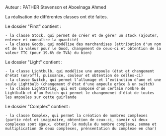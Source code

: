 Auteur : PATHER Stevenson et Aboelnaga Ahmed

La réalisation de différentes classes ont été faites. 

Le dossier "First" contient :

	- la classe Stock, qui permet de créer et de gérer un stock (ajouter, enlever et connaître la quantité)
	- la classe Goods, qui modélise des marchandises (attribution d'un nom et de la valeur pour le Good, changement de ceux-ci et obtention de la valeur TTC (pour 19.6% de TVA) du bien)
	
Le dossier "Light" contient :

	- la classe Lightbulb, qui modélise une ampoule (état et changement d'état (on/off), puissance, couleur et obtention de celles-ci)
	- la classe Switch, qui permet l’allumage et l’extinction d'une et une seule Lightbulb (changement d'état d'une ampoule grâce à un switch)
	- la classe LightString, qui est composé d'un certain nombre de Lightbulb et d'un Switch qui permet le changemenet d'état de toutes les ampoules sur cette guirlande

Le dossier "Complex" contient :

	- la classe Complex, qui permet la création de nombres complexes (partie réel et imaginaire, obtention de ceux-ci, savoir si deux complexes sont égaux, obtenir le module du nombre complexe, somme et multiplication de deux complexes, prénsentation du complexe en char)
